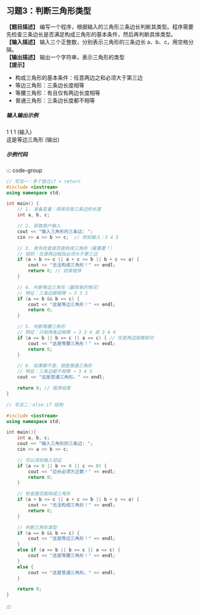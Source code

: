 ## 习题3：判断三角形类型 
**【题目描述】**  编写一个程序，根据输入的三角形三条边长判断其类型。程序需要先检查三条边长是否满足构成三角形的基本条件，然后再判断具体类型。<br/>
**【输入描述】**  输入三个正整数，分别表示三角形的三条边长 a、b、c，用空格分隔。<br/>
**【输出描述】**  输出一个字符串，表示三角形的类型<br/>
**【提示】**  
- 构成三角形的基本条件：任意两边之和必须大于第三边
- 等边三角形：三条边长度相等
- 等腰三角形：有且仅有两边长度相等
- 普通三角形：三条边长度都不相等

##### 输入输出示例

<RunningResult>
1 1 1 (输入)<br/>
这是等边三角形 (输出)<br/>
</RunningResult>

##### 示例代码

<PasswordProtected>

::: code-group
```cpp [写法1]
// 写法一：多个独立if + return
#include <iostream>
using namespace std;

int main() {
    // 1. 准备变量：用来存放三条边的长度
    int a, b, c;

    // 2. 获取用户输入
    cout << "输入三角形的三条边: ";
    cin >> a >> b >> c;  // 例如输入：3 4 5

    // 3. 首先检查是否能构成三角形（最重要！）
    // 规则：任意两边相加必须大于第三边
    if (a + b <= c || a + c <= b || b + c <= a) {
        cout << "无法构成三角形！" << endl;
        return 0; // 结束程序
    }

    // 4. 判断等边三角形（最简单的情况）
    // 特征：三条边都相等 → 3 3 3
    if (a == b && b == c) {
        cout << "这是等边三角形！" << endl;
        return 0;
    }

    // 5. 判断等腰三角形
    // 特征：只有两条边相等 → 3 3 4 或 3 4 4
    if (a == b || b == c || a == c) { // 任意两边相等即可
        cout << "这是等腰三角形！" << endl;
        return 0;
    }

    // 6. 如果都不是，就是普通三角形
    // 特征：三条边都不相等 → 3 4 5
    cout << "这是普通三角形。" << endl;

    return 0; // 程序结束
}
```

```cpp [写法2]
// 写法二：else-if 结构

#include <iostream>
using namespace std;

int main(){
    int a, b, c;
    cout << "输入三角形的三条边: ";
    cin >> a >> b >> c;

    // 可以添加输入验证
    if (a <= 0 || b <= 0 || c <= 0) {
        cout << "边长必须为正数！" << endl;
        return 0;
    }

    // 检查是否能构成三角形
    if (a + b <= c || a + c <= b || b + c <= a) {
        cout << "无法构成三角形！" << endl;
        return 0;
    }

    // 判断三角形类型
    if (a == b && b == c) {
        cout << "这是等边三角形！" << endl;
    }
    else if (a == b || b == c || a == c) {
        cout << "这是等腰三角形！" << endl;
    }
    else {
        cout << "这是普通三角形。" << endl;
    }

    return 0;
}
```
:::

</PasswordProtected>